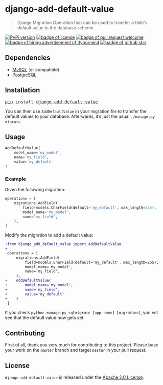 # django-add-default-value

> Django Migration Operation that can be used to transfer a field’s default value
to the database scheme.

<a href="https://pypi.python.org/pypi/django-add-default-value/"><img src="https://img.shields.io/pypi/v/django-add-default-value.svg" alt="PyPi version" /></a>
<a href="./LICENSE"><img src="https://img.shields.io/github/license/3yourmind/django-add-default-value.svg" alt="badge of license" /></a>
<a href="https://github.com/3YOURMIND/django-add-default-value/pulls"><img src="https://img.shields.io/badge/PR-welcome-green.svg" alt="badge of pull request welcome" /></a>
<a href="https://www.3yourmind.com/career"><img src="https://img.shields.io/badge/3YOURMIND-Hiring-brightgreen.svg" alt="badge of hiring advertisement of 3yourmind" /></a>
<a href="https://github.com/3YOURMIND/django-add-default-value/stargazers"><img src="https://img.shields.io/github/stars/3YOURMIND/django-add-default-value.svg?style=social&label=Stars" alt="badge of github star" /></a>

## Dependencies

* [MySQL][mysql] (or compatible)
* [PostgreSQL][postgresql]

## Installation

<pre>
<a href="https://.com">pip</a> install <a href="https://pypi.org/project/django-add-default-value/">django-add-default-value</a>
</pre>

You can then use `AddDefaultValue` in your migration file to transfer the default
values to your database. Afterwards, it’s just the usual `./manage.py migrate`.

## Usage

```python
AddDefaultValue(
    model_name='my_model',
    name='my_field',
    value='my_default'
)
```

### Example

Given the following migration:

```python
operations = [
    migrations.AddField(
        field=models.CharField(default='my_default', max_length=255),
        model_name='my_model',
        name='my_field',
    ),
]
```

Modify the migration to add a default value:

```diff
+from django_add_default_value import AddDefaultValue
+
 operations = [
     migrations.AddField(
         field=models.CharField(default='my_default', max_length=255),
         model_name='my_model',
         name='my_field',
     ),
+    AddDefaultValue(
+        model_name='my_model',
+        name='my_field',
+        value='my_default'
+    )
 ]
```

If you check `python manage.py sqlmigrate [app name] [migration]`,
you will see that the default value now gets set.

## Contributing

First of all, thank you very much for contributing to this project. Please base
your work on the `master` branch and target `master` in your pull request.

## License

`django-add-default-value` is released under the [Apache 2.0 License](./LICENSE).

[mysql]: https://www.mysql.com
[postgresql]: https://www.postgresql.org
